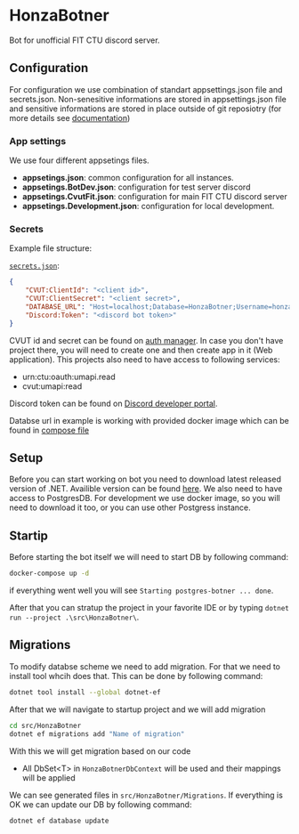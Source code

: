 # HonzaBotner

Bot for unofficial FIT CTU discord server.

## Configuration

For configuration we use combination of standart appsettings.json file and secrets.json.
Non-senesitive informations are stored in appsettings.json file and sensitive informations are stored in place outside of git reposiotry
(for more details see [documentation][secrets])

### App settings

We use four different appsetings files.
- **appsetings.json**: common configuration for all instances.
- **appsetings.BotDev.json**: configuration for test server discord
- **appsetings.CvutFit.json**: configuration for main FIT CTU discord server
- **appsetings.Development.json**: configuration for local development.

### Secrets

Example file structure:

[`secrets.json`][secrets]:
```json
{
    "CVUT:ClientId": "<client id>",
    "CVUT:ClientSecret": "<client secret>",
    "DATABASE_URL": "Host=localhost;Database=HonzaBotner;Username=honza-bot;Password=postgres",
    "Discord:Token": "<discord bot token>"
}
```

CVUT id and secret can be found on [auth manager][oauth]. In case you don't have project there, you will need to create one
and then create app in it (Web application). This projects also need to have access to following services:

- urn:ctu:oauth:umapi.read
- cvut:umapi:read

Discord token can be found on [Discord developer portal][discordDev].

Databse url in example is working with provided docker image which can be found in [compose file][compose]

## Setup

Before you can start working on bot you need to download latest released version of .NET. Availible version can be found [here][dotnet].
We also need to have access to PostgresDB. For development we use docker image, so you will need to download it too, or you can use other
Postgress instance.

## Startip

Before starting the bot itself we will need to start DB by following command:

```sh
docker-compose up -d
```
if everything went well you will see `Starting postgres-botner ... done`.

After that you can stratup the project in your favorite IDE or by typing `dotnet run --project .\src\HonzaBotner\`.

## Migrations

To modify databse scheme we need to add migration. For that we need to install tool whcih does that. This can be done by following command:
```sh
dotnet tool install --global dotnet-ef
```

After that we will navigate to startup project and we will add migration
```sh
cd src/HonzaBotner
dotnet ef migrations add "Name of migration"
```

With this we will get migration based on our code
- All DbSet\<T> in `HonzaBotnerDbContext` will be used and their mappings will be applied

We can see generated files in `src/HonzaBotner/Migrations`.
If everything is OK we can update our DB by following command:
```sh
dotnet ef database update
```

[dotnet]: https://dotnet.microsoft.com/download
[compose]: docker-compose.yml
[discordDev]: https://discord.com/developers/applications
[oauth]: https://auth.fit.cvut.cz/manager/user/apps.xhtml
[secrets]: https://docs.microsoft.com/cs-cz/aspnet/core/security/app-secrets
